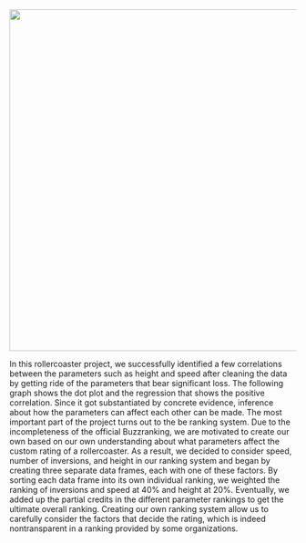 
<img src="/images/coaster.png" width="600"/>

In this rollercoaster project, we successfully identified a few correlations between the parameters such as height and speed after cleaning the data by getting ride of the parameters that bear significant loss. The following graph shows the dot plot and the regression that shows the positive correlation. Since it got substantiated by concrete evidence, inference about how the parameters can affect each other can be made. The most important part of the project turns out to the be ranking system. Due to the incompleteness of the official Buzzranking, we are motivated to create our own based on our own understanding about what parameters affect the custom rating of a rollercoaster. As a result, we decided to consider speed, number of inversions, and height in our ranking system and began by creating three separate data frames, each with one of these factors. By sorting each data frame into its own individual ranking, we weighted the ranking of inversions and speed at 40% and height at 20%. Eventually, we added up the partial credits in the different parameter rankings to get the ultimate overall ranking. Creating our own ranking system allow us to carefully consider the factors that decide the rating, which is indeed nontransparent in a ranking provided by some organizations. 
